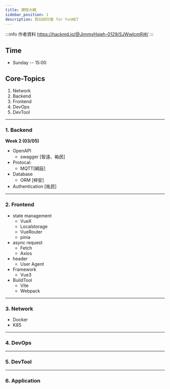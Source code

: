 ```yaml
---
title: 課程大綱
sidebar_position: 1
description: 假日研討會 for YunNET
---
```


:::info 作者資料 
https://hackmd.io/@JimmyHsieh-0129/SJWwIcmRj#/
:::

## Time
* Sunday -- 15:00

## Core-Topics

1. Network
2. Backend
3. Frontend
4. DevOps
5. DevTool

----

### 1. Backend

**Week 2 (03/05)** 

* OpenAPI 
	- swagger [智遠、~~祐民~~]
* Protocal:
	- MQTT[綱庭]
* Database 
	- ORM [梓安]
* Authentication [祐民]

----

### 2. Frontend

* state management
	- VueX 
	- Localstorage
	- VueRouter
	- pinia
* async request
	- Fetch
	- Axios
* header
	- User Agent
* Framework
	- Vue3
* BuildTool
	- Vite
	- Webpack

----

### 3. Network

* Docker
* K8S

----

### 4. DevOps

----

### 5. DevTool

----

### 6. Application